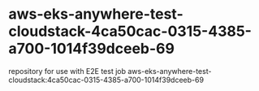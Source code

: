 # aws-eks-anywhere-test-cloudstack-4ca50cac-0315-4385-a700-1014f39dceeb-69
repository for use with E2E test job aws-eks-anywhere-test-cloudstack:4ca50cac-0315-4385-a700-1014f39dceeb-69
